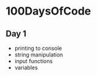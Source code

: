 # 100DaysOfCode


## Day 1
- printing to console
- string manipulation
- input functions
- variables
  